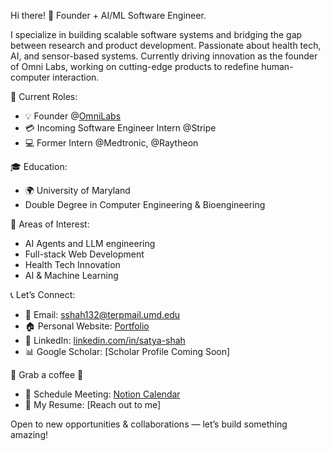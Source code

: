 Hi there! 👋
Founder + AI/ML Software Engineer.

I specialize in building scalable software systems and bridging the gap between research and product development. Passionate about health tech, AI, and sensor-based systems. Currently driving innovation as the founder of Omni Labs, working on cutting-edge products to redefine human-computer interaction.

🌟 Current Roles:
- 💡 Founder @[OmniLabs](https://omnilabs-ai.github.io/)
- 💳 Incoming Software Engineer Intern @Stripe
- 💻 Former Intern @Medtronic, @Raytheon

🎓 Education:
- 🌍 University of Maryland
- Double Degree in Computer Engineering & Bioengineering

🌱 Areas of Interest:
- AI Agents and LLM engineering
- Full-stack Web Development
- Health Tech Innovation
- AI & Machine Learning

📞 Let’s Connect:
- 📧 Email: sshah132@terpmail.umd.edu
- 🏠 Personal Website: [Portfolio](https://shahsatya.com/)
- 💼 LinkedIn: [linkedin.com/in/satya-shah](https://www.linkedin.com/in/satya-shah/)
- 📊 Google Scholar: [Scholar Profile Coming Soon]

🍺 Grab a coffee 🍵
- 📅 Schedule Meeting: [Notion Calendar](https://calendar.notion.so/meet/satyashah/w76tt4ldk)
- 📃 My Resume: [Reach out to me]

Open to new opportunities & collaborations — let’s build something amazing!

